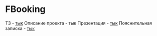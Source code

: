 # FBooking
ТЗ - <a href="https://disk.yandex.ru/i/dpYywDiSZcJHSQ">тык</a>
Описание проекта - <a1 href="https://disk.yandex.ru/i/Et4W6qZ1npOJ6A">тык</a1>
Презентация - <a href="https://www.canva.com/design/DAFgq27dknc/6it_O-MW9f9WSVPag-i3AA/view?utm_content=DAFgq27dknc&utm_campaign=designshare&utm_medium=link&utm_source=publishsharelink">тык</a>
Пояснительная записка - <a href="https://disk.yandex.ru/i/NN_rs6N40nL3hA">тык</a>
